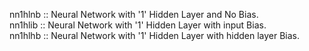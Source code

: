 nn1hlnb		:: Neural Network with '1' Hidden Layer and No Bias.  
nn1hlib		:: Neural Network with '1' Hidden Layer with input Bias.  
nn1hlhb		:: Neural Network with '1' Hidden Layer with hidden layer Bias.  


